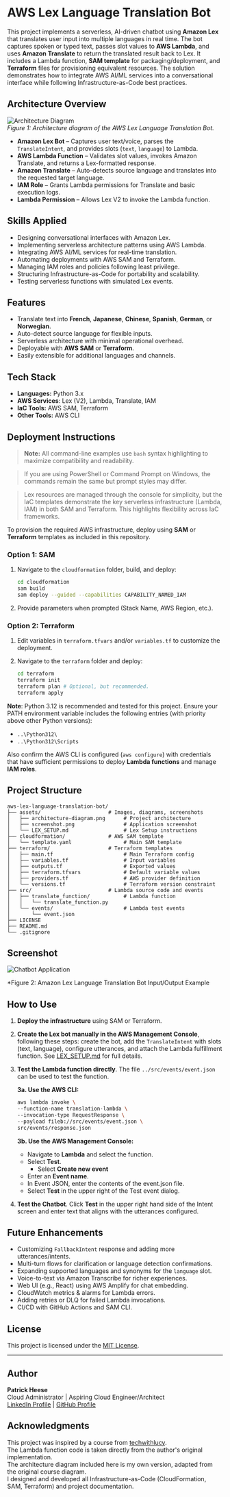 # AWS Lex Language Translation Bot
This project implements a serverless, AI-driven chatbot using **Amazon Lex** that translates user input into multiple languages in real time. The bot captures spoken or typed text, passes slot values to **AWS Lambda**, and uses **Amazon Translate** to return the translated result back to Lex. It includes a Lambda function, **SAM template** for packaging/deployment, and **Terraform** files for provisioning equivalent resources. The solution demonstrates how to integrate AWS AI/ML services into a conversational interface while following Infrastructure-as-Code best practices.

## Architecture Overview
![Architecture Diagram](assets/architecture-diagram.png)  
*Figure 1: Architecture diagram of the AWS Lex Language Translation Bot.*

- **Amazon Lex Bot** – Captures user text/voice, parses the `TranslateIntent`, and provides slots (`text`, `language`) to Lambda.
- **AWS Lambda Function** – Validates slot values, invokes Amazon Translate, and returns a Lex-formatted response.
- **Amazon Translate** – Auto-detects source language and translates into the requested target language.
- **IAM Role** – Grants Lambda permissions for Translate and basic execution logs.
- **Lambda Permission** – Allows Lex V2 to invoke the Lambda function.

## Skills Applied
- Designing conversational interfaces with Amazon Lex.
- Implementing serverless architecture patterns using AWS Lambda.
- Integrating AWS AI/ML services for real-time translation.
- Automating deployments with AWS SAM and Terraform.
- Managing IAM roles and policies following least privilege.
- Structuring Infrastructure-as-Code for portability and scalability.
- Testing serverless functions with simulated Lex events.

## Features
- Translate text into **French**, **Japanese**, **Chinese**, **Spanish**, **German**, or **Norwegian**.
- Auto-detect source language for flexible inputs.
- Serverless architecture with minimal operational overhead.
- Deployable with **AWS SAM** or **Terraform**.
- Easily extensible for additional languages and channels.

## Tech Stack
- **Languages:** Python 3.x
- **AWS Services**: Lex (V2), Lambda, Translate, IAM
- **IaC Tools:** AWS SAM, Terraform
- **Other Tools:** AWS CLI

## Deployment Instructions
> **Note:** All command-line examples use `bash` syntax highlighting to maximize compatibility and readability. 

> If you are using PowerShell or Command Prompt on Windows, the commands remain the same but prompt styles may differ.

> Lex resources are managed through the console for simplicity, but the IaC templates demonstrate the key serverless infrastructure (Lambda, IAM) in both SAM and Terraform. This highlights flexibility across IaC frameworks.
 
To provision the required AWS infrastructure, deploy using **SAM** or **Terraform** templates as included in this repository.

### Option 1: **SAM**
1. Navigate to the `cloudformation` folder, build, and deploy:
   ```bash
   cd cloudformation
   sam build
   sam deploy --guided --capabilities CAPABILITY_NAMED_IAM
   ```

2. Provide parameters when prompted (Stack Name, AWS Region, etc.).

### Option 2: **Terraform**
1. Edit variables in `terraform.tfvars` and/or `variables.tf` to customize the deployment.
   
2. Navigate to the `terraform` folder and deploy:
   ```bash
   cd terraform
   terraform init
   terraform plan # Optional, but recommended.
   terraform apply
   ```

**Note**: Python 3.12 is recommended and tested for this project. Ensure your PATH environment variable includes the following entries (with priority above other Python versions):
- `..\Python312\`
- `..\Python312\Scripts`  

Also confirm the AWS CLI is configured (`aws configure`) with credentials that have sufficient permissions to deploy **Lambda functions** and manage **IAM roles**.

## Project Structure
```plaintext
aws-lex-language-translation-bot/
├── assets/                      # Images, diagrams, screenshots
│   ├── architecture-diagram.png      # Project architecture
│   ├── screenshot.png    			  # Application screenshot
│   └── LEX_SETUP.md				  # Lex Setup instructions
├── cloudformation/              # AWS SAM template
│   └── template.yaml                 # Main SAM template
├── terraform/                   # Terraform templates
│   ├── main.tf                       # Main Terraform config
│   ├── variables.tf                  # Input variables
│   ├── outputs.tf					  # Exported values
│   ├── terraform.tfvars              # Default variable values
│   ├── providers.tf			      # AWS provider definition
│   └── versions.tf					  # Terraform version constraint
├── src/                         # Lambda source code and events
│   ├── translate_function/		      # Lambda function
│	│   └── translate_function.py         
│   └── events/						  # Lambda test events
│       └── event.json                     
├── LICENSE                      
├── README.md                    
└── .gitignore                   
```

## Screenshot
![Chatbot Application](assets/screenshot.png)

*Figure 2: Amazon Lex Language Translation Bot Input/Output Example

## How to Use

1. **Deploy the infrastructure** using SAM or Terraform.

2. **Create the Lex bot manually in the AWS Management Console**, following these steps: create the bot, add the `TranslateIntent` with slots (text, language), configure utterances, and attach the Lambda fulfillment function. See [LEX_SETUP.md](assets/LEX_SETUP.md) for full details.

3. **Test the Lambda function directly**. The file `../src/events/event.json` can be used to test the function.  

   **3a. Use the AWS CLI:**

     ```bash
     aws lambda invoke \
	 --function-name translation-lambda \
	 --invocation-type RequestResponse \
	 --payload fileb://src/events/event.json \
	 src/events/response.json
     ```

   **3b. Use the AWS Management Console:**
   - Navigate to **Lambda** and select the function.  
   - Select **Test**.
	 - Select **Create new event**
   - Enter an **Event name**.
   - In Event JSON, enter the contents of the event.json file.
   - Select **Test** in the upper right of the Test event dialog.

4. **Test the Chatbot**. Click **Test** in the upper right hand side of the Intent screen and enter text that aligns with the utterances configured.

## Future Enhancements
- Customizing `FallbackIntent` response and adding more utterances/intents.
- Multi-turn flows for clarification or language detection confirmations.
- Expanding supported languages and synonyms for the `language` slot.
- Voice-to-text via Amazon Transcribe for richer experiences.
- Web UI (e.g., React) using AWS Amplify for chat embedding.
- CloudWatch metrics & alarms for Lambda errors.
- Adding retries or DLQ for failed Lambda invocations.
- CI/CD with GitHub Actions and SAM CLI.

## License
This project is licensed under the [MIT License](LICENSE).

---

## Author
**Patrick Heese**  
Cloud Administrator | Aspiring Cloud Engineer/Architect  
[LinkedIn Profile](https://www.linkedin.com/in/patrick-heese/) | [GitHub Profile](https://github.com/patrick-heese)

## Acknowledgments
This project was inspired by a course from [techwithlucy](https://github.com/techwithlucy).  
The Lambda function code is taken directly from the author's original implementation.  
The architecture diagram included here is my own version, adapted from the original course diagram.  
I designed and developed all Infrastructure-as-Code (CloudFormation, SAM, Terraform) and project documentation.  

